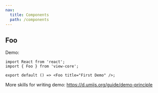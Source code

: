 ```yaml
---
nav:
  title: Components
  path: /components
---
```


## Foo

Demo:

```tsx
import React from 'react';
import { Foo } from 'view-core';

export default () => <Foo title="First Demo" />;
```

More skills for writing demo: https://d.umijs.org/guide/demo-principle
